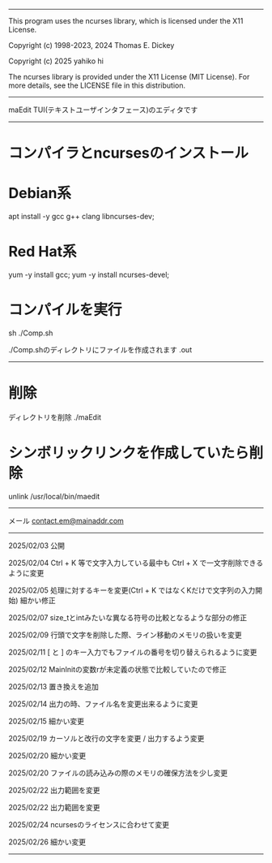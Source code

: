 ----

This program uses the ncurses library, which is licensed under the X11 License.

Copyright (c) 1998-2023, 2024 Thomas E. Dickey

Copyright (c) 2025 yahiko hi

The ncurses library is provided under the X11 License (MIT License). For more details, see the LICENSE file in this distribution.

----

maEdit
TUI(テキストユーザインタフェース)のエディタです

----

# コンパイラとncursesのインストール

# Debian系
apt install -y gcc g++ clang libncurses-dev;

# Red Hat系
yum -y install gcc;
yum -y install ncurses-devel;

# コンパイルを実行
sh ./Comp.sh

./Comp.shのディレクトリにファイルを作成されます
.out

----

# 削除

ディレクトリを削除
./maEdit

# シンボリックリンクを作成していたら削除
unlink /usr/local/bin/maedit

----

メール
contact.em@mainaddr.com

----

2025/02/03
公開

2025/02/04
Ctrl + K 等で文字入力している最中も Ctrl + X で一文字削除できるように変更

2025/02/05
処理に対するキーを変更(Ctrl + K ではなくKだけで文字列の入力開始)
細かい修正

2025/02/07
size_tとintみたいな異なる符号の比較となるような部分の修正

2025/02/09
行頭で文字を削除した際、ライン移動のメモリの扱いを変更

2025/02/11
[ と ] のキー入力でもファイルの番号を切り替えられるように変更

2025/02/12
MainInitの変数rが未定義の状態で比較していたので修正

2025/02/13
置き換えを追加

2025/02/14
出力の時、ファイル名を変更出来るように変更

2025/02/15
細かい変更

2025/02/19
カーソルと改行の文字を変更 / 出力するよう変更

2025/02/20
細かい変更

2025/02/20
ファイルの読み込みの際のメモリの確保方法を少し変更

2025/02/22
出力範囲を変更

2025/02/22
出力範囲を変更

2025/02/24
ncursesのライセンスに合わせて変更

2025/02/26
細かい変更

----

